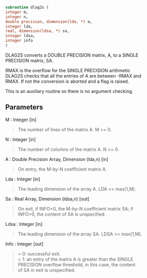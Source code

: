 ```fortran  
subroutine dlag2s (  
integer m,  
integer n,  
double precision, dimension(lda, *) a,  
integer lda,  
real, dimension(ldsa, *) sa,  
integer ldsa,  
integer info  
)  
```  
  
DLAG2S converts a DOUBLE PRECISION matrix, A, to a SINGLE  
PRECISION matrix, SA.  
  
RMAX is the overflow for the SINGLE PRECISION arithmetic  
DLAG2S checks that all the entries of A are between -RMAX and  
RMAX. If not the conversion is aborted and a flag is raised.  
  
This is an auxiliary routine so there is no argument checking.  
  
## Parameters  
M : Integer [in]  
> The number of lines of the matrix A.  M >= 0.  
  
N : Integer [in]  
> The number of columns of the matrix A.  N >= 0.  
  
A : Double Precision Array, Dimension (lda,n) [in]  
> On entry, the M-by-N coefficient matrix A.  
  
Lda : Integer [in]  
> The leading dimension of the array A.  LDA >= max(1,M).  
  
Sa : Real Array, Dimension (ldsa,n) [out]  
> On exit, if INFO=0, the M-by-N coefficient matrix SA; if  
> INFO>0, the content of SA is unspecified.  
  
Ldsa : Integer [in]  
> The leading dimension of the array SA.  LDSA >= max(1,M).  
  
Info : Integer [out]  
> = 0:  successful exit.  
> = 1:  an entry of the matrix A is greater than the SINGLE  
> PRECISION overflow threshold, in this case, the content  
> of SA in exit is unspecified.  
  
